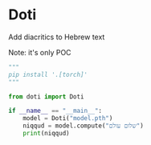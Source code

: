 # Doti

Add diacritics to Hebrew text

Note: it's only POC


```python
"""
pip install '.[torch]'
"""

from doti import Doti

if __name__ == "__main__":
    model = Doti("model.pth")
    niqqud = model.compute("שלום עולם")
    print(niqqud)
```
